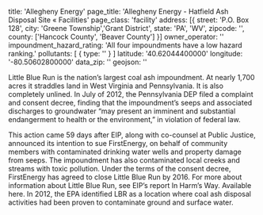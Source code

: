 title: 'Allegheny Energy'
page_title: 'Allegheny Energy - Hatfield Ash Disposal Site « Facilities'
page_class: 'facility'
address: [{
  street: 'P.O. Box 128',
  city: 'Greene Township','Grant District',
  state: 'PA', 'WV',
  zipcode: '',
  county: ['Hancock County', 'Beaver County']
}]
owner_operator: ''
impoundment_hazard_rating: 'All four impoundments have a low hazard ranking.'
pollutants: [
  {
    type: ''
  }
]
latitude: '40.62044400000'
longitude: '-80.50602800000'
data_zip: ''
geojson: ''

Little Blue Run is the nation’s largest coal ash impoundment. At nearly 1,700 acres it straddles land in West Virginia and Pennsylvania. It is also completely unlined. In July of 2012, the Pennsylvania DEP filed a complaint and consent decree, finding that the impoundment’s seeps and associated discharges to groundwater “may present an imminent and substantial endangerment to health or the environment,” in violation of federal law.

This action came 59 days after EIP, along with co-counsel at Public Justice, announced its intention to sue FirstEnergy, on behalf of community members with contaminated drinking water wells and property damage from seeps.  The impoundment has also contaminated local creeks and streams with toxic pollution.  Under the terms of the consent decree, FirstEnergy has agreed to close Little Blue Run by 2016. For more about information about Little Blue Run, see EIP’s report In Harm’s Way. Available here. In 2012, the EPA identified LBR as a location where coal ash disposal activities had been proven to contaminate ground and surface water.